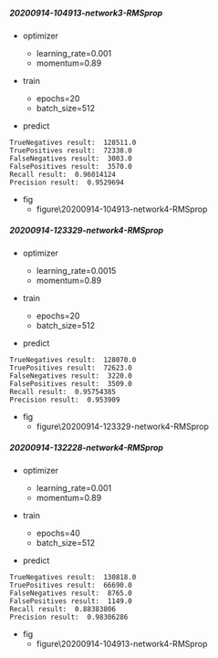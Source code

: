 ##### 20200914-104913-network3-RMSprop
- optimizer
    - learning_rate=0.001
    - momentum=0.89
- train
    - epochs=20
     - batch_size=512
        
- predict
```
TrueNegatives result:  128511.0
TruePositives result:  72338.0
FalseNegatives result:  3003.0
FalsePositives result:  3570.0
Recall result:  0.96014124
Precision result:  0.9529694
```
- fig
    - figure\20200914-104913-network4-RMSprop


##### 20200914-123329-network4-RMSprop
- optimizer
    - learning_rate=0.0015
    - momentum=0.89
- train
    - epochs=20
     - batch_size=512
        
- predict
```
TrueNegatives result:  128070.0
TruePositives result:  72623.0
FalseNegatives result:  3220.0
FalsePositives result:  3509.0
Recall result:  0.95754385
Precision result:  0.953909
```
- fig
    - figure\20200914-123329-network4-RMSprop


##### 20200914-132228-network4-RMSprop
- optimizer
    - learning_rate=0.001
    - momentum=0.89
- train
    - epochs=40
     - batch_size=512
        
- predict
```
TrueNegatives result:  130818.0
TruePositives result:  66690.0
FalseNegatives result:  8765.0
FalsePositives result:  1149.0
Recall result:  0.88383806
Precision result:  0.98306286
```
- fig
    - figure\20200914-104913-network4-RMSprop
